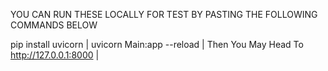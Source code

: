 YOU CAN RUN THESE LOCALLY FOR TEST BY PASTING THE FOLLOWING COMMANDS BELOW

pip install uvicorn | 
uvicorn Main:app --reload | 
Then You May Head To http://127.0.0.1:8000 | 
